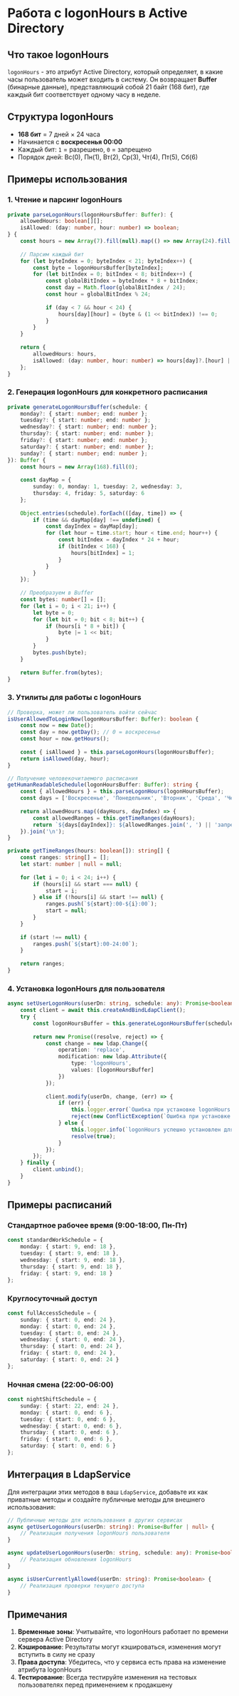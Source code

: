 # Работа с logonHours в Active Directory

## Что такое logonHours

`logonHours` - это атрибут Active Directory, который определяет, в какие часы пользователь может входить в систему. Он возвращает **Buffer** (бинарные данные), представляющий собой 21 байт (168 бит), где каждый бит соответствует одному часу в неделе.

## Структура logonHours

- **168 бит** = 7 дней × 24 часа
- Начинается с **воскресенья 00:00**
- Каждый бит: `1` = разрешено, `0` = запрещено
- Порядок дней: Вс(0), Пн(1), Вт(2), Ср(3), Чт(4), Пт(5), Сб(6)

## Примеры использования

### 1. Чтение и парсинг logonHours

```typescript
private parseLogonHours(logonHoursBuffer: Buffer): {
    allowedHours: boolean[][];
    isAllowed: (day: number, hour: number) => boolean;
} {
    const hours = new Array(7).fill(null).map(() => new Array(24).fill(false));
    
    // Парсим каждый бит
    for (let byteIndex = 0; byteIndex < 21; byteIndex++) {
        const byte = logonHoursBuffer[byteIndex];
        for (let bitIndex = 0; bitIndex < 8; bitIndex++) {
            const globalBitIndex = byteIndex * 8 + bitIndex;
            const day = Math.floor(globalBitIndex / 24);
            const hour = globalBitIndex % 24;
            
            if (day < 7 && hour < 24) {
                hours[day][hour] = (byte & (1 << bitIndex)) !== 0;
            }
        }
    }
    
    return {
        allowedHours: hours,
        isAllowed: (day: number, hour: number) => hours[day]?.[hour] || false
    };
}
```

### 2. Генерация logonHours для конкретного расписания

```typescript
private generateLogonHoursBuffer(schedule: {
    monday?: { start: number; end: number };
    tuesday?: { start: number; end: number };
    wednesday?: { start: number; end: number };
    thursday?: { start: number; end: number };
    friday?: { start: number; end: number };
    saturday?: { start: number; end: number };
    sunday?: { start: number; end: number };
}): Buffer {
    const hours = new Array(168).fill(0);
    
    const dayMap = {
        sunday: 0, monday: 1, tuesday: 2, wednesday: 3,
        thursday: 4, friday: 5, saturday: 6
    };
    
    Object.entries(schedule).forEach(([day, time]) => {
        if (time && dayMap[day] !== undefined) {
            const dayIndex = dayMap[day];
            for (let hour = time.start; hour < time.end; hour++) {
                const bitIndex = dayIndex * 24 + hour;
                if (bitIndex < 168) {
                    hours[bitIndex] = 1;
                }
            }
        }
    });
    
    // Преобразуем в Buffer
    const bytes: number[] = [];
    for (let i = 0; i < 21; i++) {
        let byte = 0;
        for (let bit = 0; bit < 8; bit++) {
            if (hours[i * 8 + bit]) {
                byte |= 1 << bit;
            }
        }
        bytes.push(byte);
    }
    
    return Buffer.from(bytes);
}
```

### 3. Утилиты для работы с logonHours

```typescript
// Проверка, может ли пользователь войти сейчас
isUserAllowedToLoginNow(logonHoursBuffer: Buffer): boolean {
    const now = new Date();
    const day = now.getDay(); // 0 = воскресенье
    const hour = now.getHours();
    
    const { isAllowed } = this.parseLogonHours(logonHoursBuffer);
    return isAllowed(day, hour);
}

// Получение человекочитаемого расписания
getHumanReadableSchedule(logonHoursBuffer: Buffer): string {
    const { allowedHours } = this.parseLogonHours(logonHoursBuffer);
    const days = ['Воскресенье', 'Понедельник', 'Вторник', 'Среда', 'Четверг', 'Пятница', 'Суббота'];
    
    return allowedHours.map((dayHours, dayIndex) => {
        const allowedRanges = this.getTimeRanges(dayHours);
        return `${days[dayIndex]}: ${allowedRanges.join(', ') || 'запрещено'}`;
    }).join('\n');
}

private getTimeRanges(hours: boolean[]): string[] {
    const ranges: string[] = [];
    let start: number | null = null;
    
    for (let i = 0; i < 24; i++) {
        if (hours[i] && start === null) {
            start = i;
        } else if (!hours[i] && start !== null) {
            ranges.push(`${start}:00-${i}:00`);
            start = null;
        }
    }
    
    if (start !== null) {
        ranges.push(`${start}:00-24:00`);
    }
    
    return ranges;
}
```

### 4. Установка logonHours для пользователя

```typescript
async setUserLogonHours(userDn: string, schedule: any): Promise<boolean> {
    const client = await this.createAndBindLdapClient();
    try {
        const logonHoursBuffer = this.generateLogonHoursBuffer(schedule);
        
        return new Promise((resolve, reject) => {
            const change = new ldap.Change({
                operation: 'replace',
                modification: new ldap.Attribute({
                    type: 'logonHours',
                    values: [logonHoursBuffer]
                })
            });
            
            client.modify(userDn, change, (err) => {
                if (err) {
                    this.logger.error(`Ошибка при установке logonHours: ${err.message}`);
                    reject(new ConflictException(`Ошибка при установке logonHours: ${err.message}`));
                } else {
                    this.logger.info(`logonHours успешно установлен для ${userDn}`);
                    resolve(true);
                }
            });
        });
    } finally {
        client.unbind();
    }
}
```

## Примеры расписаний

### Стандартное рабочее время (9:00-18:00, Пн-Пт)

```typescript
const standardWorkSchedule = {
    monday: { start: 9, end: 18 },
    tuesday: { start: 9, end: 18 },
    wednesday: { start: 9, end: 18 },
    thursday: { start: 9, end: 18 },
    friday: { start: 9, end: 18 }
};
```

### Круглосуточный доступ

```typescript
const fullAccessSchedule = {
    sunday: { start: 0, end: 24 },
    monday: { start: 0, end: 24 },
    tuesday: { start: 0, end: 24 },
    wednesday: { start: 0, end: 24 },
    thursday: { start: 0, end: 24 },
    friday: { start: 0, end: 24 },
    saturday: { start: 0, end: 24 }
};
```

### Ночная смена (22:00-06:00)

```typescript
const nightShiftSchedule = {
    sunday: { start: 22, end: 24 },
    monday: { start: 0, end: 6 },
    tuesday: { start: 0, end: 6 },
    wednesday: { start: 0, end: 6 },
    thursday: { start: 0, end: 6 },
    friday: { start: 0, end: 6 },
    saturday: { start: 0, end: 6 }
};
```

## Интеграция в LdapService

Для интеграции этих методов в ваш `LdapService`, добавьте их как приватные методы и создайте публичные методы для внешнего использования:

```typescript
// Публичные методы для использования в других сервисах
async getUserLogonHours(userDn: string): Promise<Buffer | null> {
    // Реализация получения logonHours пользователя
}

async updateUserLogonHours(userDn: string, schedule: any): Promise<boolean> {
    // Реализация обновления logonHours
}

async isUserCurrentlyAllowed(userDn: string): Promise<boolean> {
    // Реализация проверки текущего доступа
}
```

## Примечания

1. **Временные зоны**: Учитывайте, что logonHours работает по времени сервера Active Directory
2. **Кэширование**: Результаты могут кэшироваться, изменения могут вступить в силу не сразу
3. **Права доступа**: Убедитесь, что у сервиса есть права на изменение атрибута logonHours
4. **Тестирование**: Всегда тестируйте изменения на тестовых пользователях перед применением к продакшену
